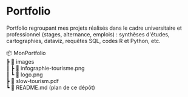 # Portfolio
Portfolio regroupant mes projets réalisés dans le cadre universitaire et professionnel (stages, alternance, emplois) : synthèses d'études, cartographies, dataviz, requêtes SQL, codes R et Python, etc.

📦 MonPortfolio  
 ┣ 📂 images  
 ┃ ┣ 📄 infographie-tourisme.png  
 ┃ ┗ 📄 logo.png  
 ┣ 📄 slow-tourism.pdf  
 ┗ 📄 README.md  (plan de ce dépôt)  
